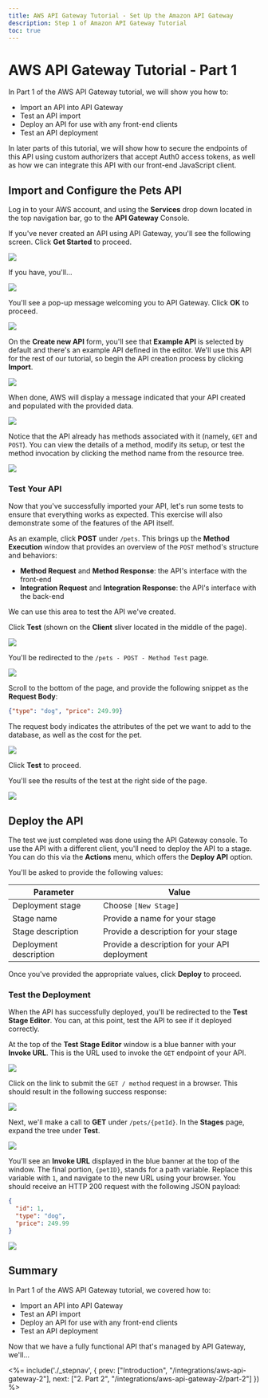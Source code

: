 ```yaml
---
title: AWS API Gateway Tutorial - Set Up the Amazon API Gateway
description: Step 1 of Amazon API Gateway Tutorial
toc: true
---
```


# AWS API Gateway Tutorial - Part 1

In Part 1 of the AWS API Gateway tutorial, we will show you how to:

* Import an API into API Gateway
* Test an API import
* Deploy an API for use with any front-end clients
* Test an API deployment

In later parts of this tutorial, we will show how to secure the endpoints of this API using custom authorizers that accept Auth0 access tokens, as well as how we can integrate this API with our front-end JavaScript client.

## Import and Configure the Pets API

Log in to your AWS account, and using the **Services** drop down located in the top navigation bar, go to the **API Gateway** Console.

If you've never created an API using API Gateway, you'll see the following screen. Click **Get Started** to proceed.

![](/media/articles/integrations/aws-api-gateway2/aws-pt1-1.png)

If you have, you'll...

![](/media/articles/integrations/aws-api-gateway2)

You'll see a pop-up message welcoming you to API Gateway. Click **OK** to proceed.

![](/media/articles/integrations/aws-api-gateway2/aws-pt1-3.png)

On the **Create new API** form, you'll see that **Example API** is selected by default and there's an example API defined in the editor. We'll use this API for the rest of our tutorial, so begin the API creation process by clicking **Import**.

![](/media/articles/integrations/aws-api-gateway2/aws-pt1-4.png)

When done, AWS will display a message indicated that your API created and populated with the provided data.

![](/media/articles/integrations/aws-api-gateway2/aws-pt1-5.png)

Notice that the API already has methods associated with it (namely, `GET` and `POST`). You can view the details of a method, modify its setup, or test the method invocation by clicking the method name from the resource tree.

![](/media/articles/integrations/aws-api-gateway2/aws-pt1-5a.png)

### Test Your API

Now that you've successfully imported your API, let's run some tests to ensure that everything works as expected. This exercise will also demonstrate some of the features of the API itself.

As an example, click **POST** under `/pets`. This brings up the **Method Execution** window that provides an overview of the `POST` method's structure and behaviors:

* **Method Request** and **Method Response**: the API's interface with the front-end
* **Integration Request** and **Integration Response**: the API's interface with the back-end

We can use this area to test the API we've created. 

Click **Test** (shown on the **Client** sliver located in the middle of the page).

![](/media/articles/integrations/aws-api-gateway2/aws-pt1-5b.png)

You'll be redirected to the `/pets - POST - Method Test` page.

![](/media/articles/integrations/aws-api-gateway2/aws-pt1-5c.png)

Scroll to the bottom of the page, and provide the following snippet as the **Request Body**:

```json
{"type": "dog", "price": 249.99}
```

The request body indicates the attributes of the pet we want to add to the database, as well as the cost for the pet.

![](/media/articles/integrations/aws-api-gateway2/aws-pt1-5d.png)

Click **Test** to proceed.

You'll see the results of the test at the right side of the page.

![](/media/articles/integrations/aws-api-gateway2/aws-pt1-5e.png)

## Deploy the API

The test we just completed was done using the API Gateway console. To use the API with a different client, you'll need to deploy the API to a stage. You can do this via the **Actions** menu, which offers the **Deploy API** option.

You'll be asked to provide the following values:

| Parameter | Value |
| - | - |
| Deployment stage | Choose `[New Stage]` |
| Stage name | Provide a name for your stage |
| Stage description | Provide a description for your stage |
| Deployment description | Provide a description for your API deployment |

Once you've provided the appropriate values, click **Deploy** to proceed.

### Test the Deployment

When the API has successfully deployed, you'll be redirected to the **Test Stage Editor**. You can, at this point, test the API to see if it deployed correctly.

At the top of the **Test Stage Editor** window is a blue banner with your **Invoke URL**. This is the URL used to invoke the `GET` endpoint of your API. 

![](/media/articles/integrations/aws-api-gateway2/aws-pt1-7.png)

Click on the link to submit the `GET / method` request in a browser. This should result in the following success response:

![](/media/articles/integrations/aws-api-gateway2/aws-pt1-8.png)

Next, we'll make a call to **GET** under `/pets/{petId}`. In the **Stages** page, expand the tree under **Test**.

![](/media/articles/integrations/aws-api-gateway2/aws-pt1-9.png)

You'll see an **Invoke URL** displayed in the blue banner at the top of the window. The final portion, `{petID}`, stands for a path variable. Replace this variable with `1`, and navigate to the new URL using your browser. You should receive an HTTP 200 request with the following JSON payload:

```json
{
  "id": 1,
  "type": "dog",
  "price": 249.99
}
```

![](/media/articles/integrations/aws-api-gateway2/aws-pt1-10.png)

## Summary

In Part 1 of the AWS API Gateway tutorial, we covered how to:

* Import an API into API Gateway
* Test an API import
* Deploy an API for use with any front-end clients
* Test an API deployment

Now that we have a fully functional API that's managed by API Gateway, we'll...

<%= include('./_stepnav', {
 prev: ["Introduction", "/integrations/aws-api-gateway-2"],
 next: ["2. Part 2", "/integrations/aws-api-gateway-2/part-2"]
}) %>